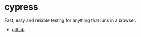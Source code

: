 # cypress

Fast, easy and reliable testing for anything that runs in a browser.

- [github](https://github.com/cypress-io)